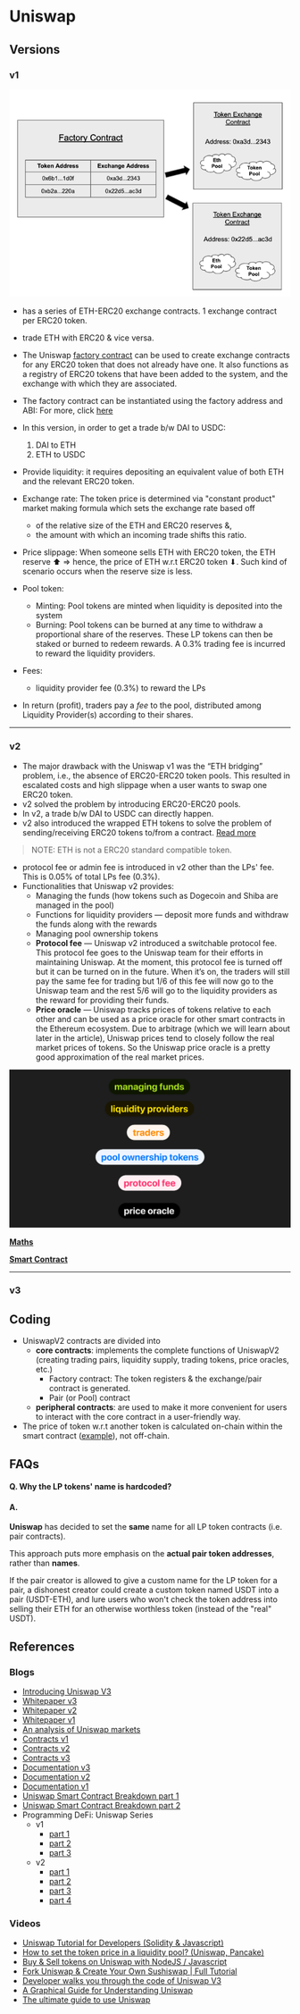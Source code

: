 # Uniswap

## Versions

### v1

![Uniswap v1 contract overview](../../img/uniswap_v1_contract_overview.png)

- has a series of ETH-ERC20 exchange contracts. 1 exchange contract per ERC20 token.
- trade ETH with ERC20 & vice versa.
- The Uniswap [factory contract](https://github.com/Uniswap/uniswap-v1/blob/master/contracts/uniswap_factory.vy) can be used to create exchange contracts for any ERC20 token that does not already have one. It also functions as a registry of ERC20 tokens that have been added to the system, and the exchange with which they are associated.
- The factory contract can be instantiated using the factory address and ABI: For more, click [here](https://docs.uniswap.org/protocol/V1/guides/connect-to-uniswap)
- In this version, in order to get a trade b/w DAI to USDC:

  1. DAI to ETH
  2. ETH to USDC

- Provide liquidity: it requires depositing an equivalent value of both ETH and the relevant ERC20 token.
- Exchange rate: The token price is determined via "constant product" market making formula which sets the exchange rate based off
  - of the relative size of the ETH and ERC20 reserves &,
  - the amount with which an incoming trade shifts this ratio.
- Price slippage: When someone sells ETH with ERC20 token, the ETH reserve ⬆ => hence, the price of ETH w.r.t ERC20 token ⬇. Such kind of scenario occurs when the reserve size is less.
- Pool token:
  - Minting: Pool tokens are minted when liquidity is deposited into the system
  - Burning: Pool tokens can be burned at any time to withdraw a proportional share of the reserves. These LP tokens can then be staked or burned to redeem rewards. A 0.3% trading fee is incurred to reward the liquidity providers.
- Fees:

  - liquidity provider fee (0.3%) to reward the LPs

- In return (profit), traders pay a _fee_ to the pool, distributed among Liquidity Provider(s) according to their shares.

---

### v2

- The major drawback with the Uniswap v1 was the “ETH bridging” problem, i.e., the absence of ERC20-ERC20 token pools. This resulted in escalated costs and high slippage when a user wants to swap one ERC20 token.
- v2 solved the problem by introducing ERC20-ERC20 pools.
- In v2, a trade b/w DAI to USDC can directly happen.
- v2 also introduced the wrapped ETH tokens to solve the problem of sending/receiving ERC20 tokens to/from a contract. [Read more](https://academy.binance.com/en/glossary/wrapped-ether)

> NOTE: ETH is not a ERC20 standard compatible token.

- protocol fee or admin fee is introduced in v2 other than the LPs' fee. This is 0.05% of total LPs fee (0.3%).
- Functionalities that Uniswap v2 provides:
  - Managing the funds (how tokens such as Dogecoin and Shiba are managed in the pool)
  - Functions for liquidity providers — deposit more funds and withdraw the funds along with the rewards
  - Managing pool ownership tokens
  - **Protocol fee** — Uniswap v2 introduced a switchable protocol fee. This protocol fee goes to the Uniswap team for their efforts in maintaining Uniswap. At the moment, this protocol fee is turned off but it can be turned on in the future. When it’s on, the traders will still pay the same fee for trading but 1/6 of this fee will now go to the Uniswap team and the rest 5/6 will go to the liquidity providers as the reward for providing their funds.
  - **Price oracle** — Uniswap tracks prices of tokens relative to each other and can be used as a price oracle for other smart contracts in the Ethereum ecosystem. Due to arbitrage (which we will learn about later in the article), Uniswap prices tend to closely follow the real market prices of tokens. So the Uniswap price oracle is a pretty good approximation of the real market prices.

![uniswap v2 functionalities](../../img/uniswap_v2_functionalities.png)

**[Maths](./maths.md)**

**[Smart Contract](./smart_contract.md)**

---

### v3

## Coding

- UniswapV2 contracts are divided into
  - **core contracts**: implements the complete functions of UniswapV2 (creating trading pairs, liquidity supply, trading tokens, price oracles, etc.)
    - Factory contract: The token registers & the exchange/pair contract is generated.
    - Pair (or Pool) contract
  - **peripheral contracts**: are used to make it more convenient for users to interact with the core contract in a user-friendly way.
- The price of token w.r.t another token is calculated on-chain within the smart contract ([example](https://github.com/abhi3700/evm_contracts_defiavgprice)), not off-chain.

## FAQs

#### Q. Why the LP tokens' name is hardcoded?

#### A.

**Uniswap** has decided to set the **same** name for all LP token contracts (i.e. pair contracts).

This approach puts more emphasis on the **actual pair token addresses**, rather than **names**.

If the pair creator is allowed to give a custom name for the LP token for a pair, a dishonest creator could create a custom token named USDT into a pair (USDT-ETH), and lure users who won't check the token address into selling their ETH for an otherwise worthless token (instead of the "real" USDT).

## References

### Blogs

- [Introducing Uniswap V3](https://uniswap.org/blog/uniswap-v3/)
- [Whitepaper v3](https://uniswap.org/whitepaper-v3.pdf)
- [Whitepaper v2](https://uniswap.org/whitepaper.pdf)
- [Whitepaper v1](https://hackmd.io/@HaydenAdams/HJ9jLsfTz)
- [An analysis of Uniswap markets](https://web.stanford.edu/~guillean/papers/uniswap_analysis.pdf)
- [Contracts v1](https://github.com/Uniswap/uniswap-v1)
- [Contracts v2](https://github.com/Uniswap/uniswap-v2-core)
- [Contracts v3](https://github.com/Uniswap/uniswap-v3-core)
- [Documentation v3](https://docs.uniswap.org/)
- [Documentation v2](https://docs.uniswap.org/V2/concepts/protocol-overview/01-how-uniswap-works)
- [Documentation v1](https://docs.uniswap.org/V1/concepts/frontend-integration/01-connect-to-uniswap)
- [Uniswap Smart Contract Breakdown part 1](https://betterprogramming.pub/uniswap-smart-contract-breakdown-ea20edf1a0ff)
- [Uniswap Smart Contract Breakdown part 2](https://betterprogramming.pub/uniswap-smart-contract-breakdown-part-2-b9ea2fca65d1)
- Programming DeFi: Uniswap Series
  - v1
    - [part 1](https://jeiwan.net/posts/programming-defi-uniswap-1/)
    - [part 2](https://jeiwan.net/posts/programming-defi-uniswap-2/)
    - [part 3](https://jeiwan.net/posts/programming-defi-uniswap-3/)
  - v2
    - [part 1](https://jeiwan.net/posts/programming-defi-uniswapv2-1/)
    - [part 2](https://jeiwan.net/posts/programming-defi-uniswapv2-2/)
    - [part 3](https://jeiwan.net/posts/programming-defi-uniswapv2-3/)
    - [part 4](https://jeiwan.net/posts/programming-defi-uniswapv2-4/)

### Videos

- [Uniswap Tutorial for Developers (Solidity & Javascript)](https://www.youtube.com/watch?v=0Im5iaYoz1Y)
- [How to set the token price in a liquidity pool? (Uniswap, Pancake)](https://www.youtube.com/watch?v=yzdh5RRWxAk)
- [Buy & Sell tokens on Uniswap with NodeJS / Javascript](https://www.youtube.com/watch?v=QgBweHjhh1g)
- [Fork Uniswap & Create Your Own Sushiswap | Full Tutorial](https://www.youtube.com/watch?v=U3fTTqHy7F4)
- [Developer walks you through the code of Uniswap V3](https://www.youtube.com/watch?v=WCLsIcjLSXc)
- [A Graphical Guide for Understanding Uniswap](https://docs.ethhub.io/guides/graphical-guide-for-understanding-uniswap/)
- [The ultimate guide to use Uniswap](https://defitutorials.substack.com/p/the-ultimate-guide-to-uniswap)

